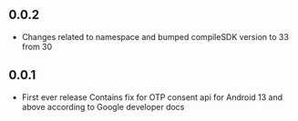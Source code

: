 ## 0.0.2

* Changes related to namespace and bumped compileSDK version to 33 from 30

## 0.0.1

* First ever release
Contains fix for OTP consent api for Android 13 and above according to Google developer docs

